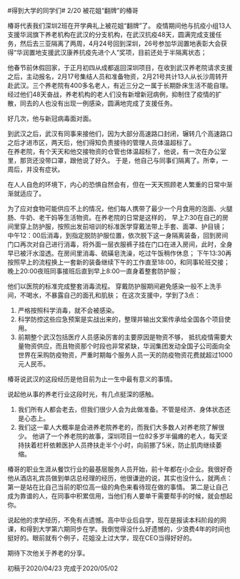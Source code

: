#得到大学的同学们# 2/20 被花姐“翻牌”的椿哥
 
椿哥代表我们深圳2班在开学典礼上被花姐“翻牌”了。 
疫情期间他与抗疫小组13人支援华润旗下养老机构在武汉的分支机构，在武汉抗疫48天，圆满完成支援任务，然后去三亚隔离了两周，4月24号回到深圳，26号参加华润置地表彰大会获得“华润置地支援武汉康养抗疫先进个人”奖项，目前还处于半隔离状态；
 
他春节前休假回家，于正月初四从成都返回深圳项目，在收到武汉养老院请求支援之后，主动报名，2月17号集结人员和准备物资，2月21号共计13人从长沙周转开赴武汉。三个养老院有400多名老人，有近三分之一属于长期卧床生活不能自理。经过他们48天奋战，养老机构的老人们没有新增新冠病例，抑制住了疫情的扩散，同去的人也没有出现一例感染，圆满地完成了支援任务。 
 
好几次，他与新冠病毒面对面。
 
到武汉之后，武汉有同事来接他们，因为大部分高速路口封闭，辗转几个高速路口之后才进市区，两天后，他们得知负责接待的管理人员体温超标了。  
在养老院，有个天天和他交接物资的仓管也体温超标了，他说，有一次在办公室里，那货还没带口罩，跟他说了好久。 于是，他自己与同事们隔离了。所幸，一周后，并没有症状。
 
在人人自危的环境下，内心的恐惧自然会有，但在一天天照顾老人繁重的日常中渐渐就适应了。 
 
为了应对食物可能供应不上的情况，他们每人携带了最少一个月食用的泡面、火腿肠、牛奶、老干妈等生活物资。在养老院的日常是这样的，
早上7:30在自己的房间里穿上防护服，按照出发前培训的标准医学穿戴法带上手套、面罩、护目镜；
中午12：00后消毒，到指定脱防护服位置，依次脱下这一身隔离装备，回到房间门口再次对自己进行消毒，将外面一层衣服裤子挂在门口在进入房间，此时，全身早已被汗水湿透。在房间里消毒、硫磺皂洗澡，吃过午饭稍作休息；
下午13:30再按照早上的流程换上一套新的装备继续下午的工作直至18:00，和同事轮班交接；
晚上20:00夜班同事接班后直到早上8:00一直身着整套防护服；

他们以医院的标准完成整套消毒流程。 
穿戴防护服期间避免感染一般不上洗手间，不喝水，不暴露自己的面孔和肌肤；
在这次支援中，学到了3点：
1. 严格按照科学消毒，就不会被感染。 
2. 科学防控这些应急预案是实战出来的，整理并输出文案传承给全国各个项目使用。
3. 前期整个武汉包括医疗人员感染厉害的主要原因是物资不够， 抵抗疫情需要大量物资供应，而且物资那个时段也非常紧缺，华润集团发动全国子公司面向全世界在采购防疫物资，严重时期每个服务人员一天的防疫物资花费就超过1000元人民币。
 
椿哥说武汉的这段经历是他目前为止一生中最有意义的事情。 
 
说起他从事的养老行业这段时光，有几点挺深的感触。 
1. 我们所有人都会老去，但我们很少人会为此做准备。不管是经济、身体状态还是心态上。 
2. 我们这一辈人大概率是会进养老院养老的，而我们大多数人对养老院了解很少。 
他讲了一个养老院的故事，深圳项目一位82多岁半偏瘫的老人，每天坚持扶着栏杆依赖医护人员搀扶走半个小时，向前挪了5米，防止肌肉继续萎缩。 
 
椿哥的职业生涯从餐饮行业的最基层服务人员开始，前十年都在小企业。我很好奇他从酒店礼宾员做到单店总经理的经历，他很谦逊的说，其实也没什么，就两点：
第一是站在比自己当前的职位高一级的角色来看待现在做的事情。
第二是让自己成为靠谱的人，在同事中积累信用，当他们有人要单干需要帮手的时候，就会想起你。 
 
说起他的求学经历，不免有点遗憾。高中毕业后自学，现在是报读本科阶段的网课，和得到大学第六期同步在学。我倒觉得没什么好遗憾的，少浪费4年的时间也挺好的。眼前就有个例子，花姐没上过大学，现在CEO当得好好的。 

期待下次他关于养老的分享。 
 
初稿于2020/04/23 
完成于2020/05/02